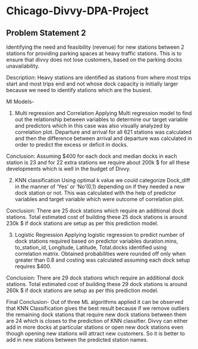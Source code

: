# Chicago-Divvy-DPA-Project

## Problem Statement 2

Identifying the need and feasibility (revenue) for new stations between 2 stations for providing parking spaces at heavy traffic stations. This is to ensure that divvy does not lose customers, based on the parking docks unavailability.

Description: Heavy stations are identified as stations from where most trips start and most trips end and not whose dock capacity is initially larger because we need to identify stations which are the busiest.

Ml Models-
1. Multi regression and Correlation
Applying Multi regression model to find out the relationship between variables to determine our target variable and predictors which in this case was also visually analyzed by correlation plot.
Departure and arrival for all 621 stations was calculated and then the difference between arrival and departure was calculated in order to predict the excess or deficit in docks.

Conclusion: Assuming $400 for each dock and median docks in each station is 23 and for 22 extra stations we require about 200k $ for all these developments which is well in the budget of Divvy.

2. KNN classification
Using optimal k value we could categorize Dock_diff in the manner of ‘Yes’ or ‘No’(0,1) depending on if they needed a new dock station or not.
This was calculated with the help of predictor variables and target variable which were outcome of correlation plot.

Conclusion: There are 25 dock stations which require an additional dock stations. Total estimated cost of building these 25 dock stations is around 230k $ if dock stations are setup as per this prediction model.

3. Logistic Regression
Applying logistic regression to predict number of dock stations required based on predictor variables duration.mins, to_station_id, Longitude, Latitude, Total.docks identified using correlation matrix. 
Obtained probabilities were rounded off only when greater than 0.8 and costing was calculated assuming each dock setup requires $400.

Conclusion: There are 29 dock stations which require an additional dock stations. Total estimated cost of building these 29 dock stations is around 260k $ if dock stations are setup as per this prediction model.

Final Conclusion-
Out of three ML algorithms applied it can be observed that KNN Classification gives the best result because if we remove outliers the remaining dock stations that require new dock stations between them are 24 which is closes to the prediction of KNN classifier.  Divvy can either add in more docks at particular stations or open new dock stations even though opening new stations will attract new customers. So it is better to add in new stations between the predicted station names.
